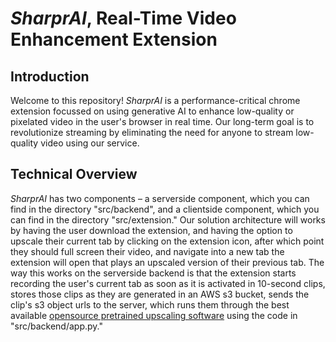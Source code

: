 # _SharprAI_, Real-Time Video Enhancement Extension

## Introduction

Welcome to this repository! _SharprAI_ is a performance-critical chrome extension focussed on using generative AI to enhance low-quality or pixelated video in the user's browser in real time. Our long-term goal is to revolutionize streaming by eliminating the need for anyone to stream low-quality video using our service.

## Technical Overview 

_SharprAI_ has two components – a serverside component, which you can find in the directory "src/backend", and a clientside component, which you can find in the directory "src/extension." Our solution architecture will works by having the user download the extension, and having the option to upscale their current tab by clicking on the extension icon, after which point they should full screen their video, and navigate into a new tab the extension will open that plays an upscaled version of their previous tab. The way this works on the serverside backend is that the extension starts recording the user's current tab as soon as it is activated in 10-second clips, stores those clips as they are generated in an AWS s3 bucket, sends the clip's s3 object urls to the server, which runs them through the best available [opensource pretrained upscaling software](https://github.com/styler00dollar/VSGAN-tensorrt-docker) using the code in "src/backend/app.py." 
